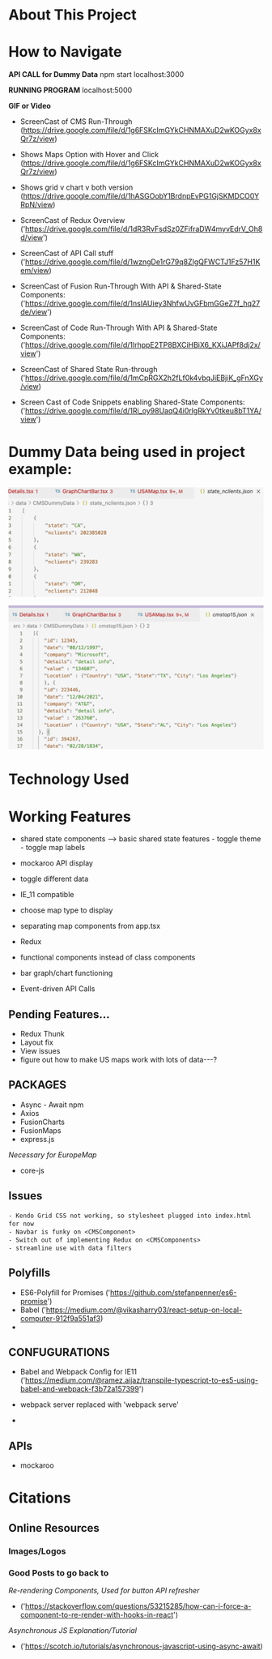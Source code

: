 #   About This Project 


#   How to Navigate 

**API CALL for Dummy Data** 
    npm start 
    localhost:3000

**RUNNING PROGRAM**
    localhost:5000

**GIF or Video**

- ScreenCast of CMS Run-Through
    (https://drive.google.com/file/d/1g6FSKcImGYkCHNMAXuD2wKOGyx8xQr7z/view)

- Shows Maps Option with Hover and Click
    (https://drive.google.com/file/d/1g6FSKcImGYkCHNMAXuD2wKOGyx8xQr7z/view)

- Shows grid v chart v both version
    (https://drive.google.com/file/d/1hASGOobY1BrdnpEvPG1GjSKMDCO0YRpN/view)

- ScreenCast of Redux Overview 
    ('https://drive.google.com/file/d/1dR3RvFsdSz0ZFifraDW4myvEdrV_Oh8d/view')

- ScreenCast of API Call stuff 
    ('https://drive.google.com/file/d/1wzngDe1rG79q8ZIgQFWCTJ1Fz57H1Kem/view)

-   ScreenCast of Fusion Run-Through With API & Shared-State Components: 
    ('https://drive.google.com/file/d/1nsIAUiey3NhfwUvGFbmGGeZ7f_hq27de/view')
- ScreenCast of Code Run-Through With API & Shared-State Components:
    ('https://drive.google.com/file/d/1lrhppE2TP8BXCiHBiX6_KXiJAPf8dj2x/view')

- ScreenCast of Shared State Run-through
    ('https://drive.google.com/file/d/1mCpRGX2h2fLf0k4vbqJiEBjiK_gFnXGy/view)

- Screen Cast of Code Snippets enabling Shared-State Components:
    ('https://drive.google.com/file/d/1Ri_oy98UaqQ4i0rlgRkYv0tkeu8bT1YA/view')


# Dummy Data being used in project example:

![For Maps rendering when hovered over state](images/dummydataexampleone.png "For Maps rendering when hovered over state")

![Detailed State Info](images/dummydataexampletwo.png "Detailed State Info")

#   Technology Used 

#   Working Features
- shared state components
    --> basic shared state features
        - toggle theme
        - toggle map labels
        
- mockaroo API display 
- toggle different data 
- IE_11 compatible 
- choose map type to display 
- separating map components from app.tsx
- Redux 
- functional components instead of class components 
- bar graph/chart functioning 

- Event-driven API Calls 


##   Pending Features...
- Redux Thunk
- Layout fix 
- View issues
- figure out how to make US maps work with lots of data---?

## PACKAGES
- Async - Await npm
- Axios
- FusionCharts
- FusionMaps 
- express.js

*Necessary for EuropeMap*
- core-js

## Issues 

    - Kendo Grid CSS not working, so stylesheet plugged into index.html for now 
    - Navbar is funky on <CMSComponent>
    - Switch out of implementing Redux on <CMSComponents>
    - streamline use with data filters 


##  Polyfills
- ES6-Polyfill for Promises 
            ('https://github.com/stefanpenner/es6-promise')
- Babel 
            ('https://medium.com/@vikasharry03/react-setup-on-local-computer-912f9a551af3)
- 



##  CONFUGURATIONS
- Babel and Webpack Config for IE11
    ('https://medium.com/@ramez.aijaz/transpile-typescript-to-es5-using-babel-and-webpack-f3b72a157399')

- webpack server replaced with 'webpack serve' 

- 
 
##  APIs
- mockaroo 


#   Citations


## Online Resources 


### Images/Logos


### Good Posts to go back to 

*Re-rendering Components, Used for button API refresher*
- ('https://stackoverflow.com/questions/53215285/how-can-i-force-a-component-to-re-render-with-hooks-in-react')

*Asynchronous JS Explanation/Tutorial*
- ('https://scotch.io/tutorials/asynchronous-javascript-using-async-await)

